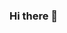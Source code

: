 ### Hi there 👋

<!--
**ritiktomar698/ritiktomar698** is a ✨ _special_ ✨ repository because its `README.md` (this file) appears on your GitHub profile.

Here are some ideas to get you started:

- 🔭 I’m currently working on Chatbot development using nltk and LSTM.
- 🌱 I’m currently learning everything.
- 👯 I’m looking to collaborate on Machine Learning and Artificial intelligence.
- 🤔 I’m looking for help with Competitive Programming.
- 💬 Ask me about anything
- 📫 How to reach me: ritikthakur1608@gmail.com
- ⚡ Fun fact: I love gaming.
-->
